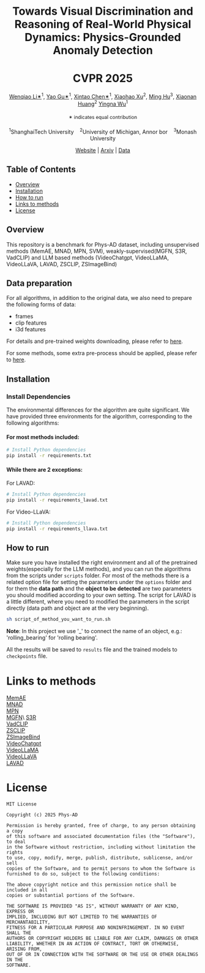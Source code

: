 <div align="center">

# Towards Visual Discrimination and Reasoning of Real-World Physical Dynamics: Physics-Grounded Anomaly Detection
# CVPR 2025

<div align="center" margin-bottom="6em">
    <span class="author-block">
        <a href="" target="_blank">Wenqiao Li✶</a><sup>1</sup>,</span>
    <span class="author-block">
        <a href="" target="_blank">Yao Gu✶</a><sup>1</sup>,</span>
    <span class="author-block">
        <a href="" target="_blank">Xintao Chen✶</a><sup>1</sup>,</span>
    <span class="author-block">
        <a href="https://scholar.google.com/citations?hl=en&user=3Ifn2DoAAAAJ&view_op=list_works&sortby=pubdate" target="_blank">Xiaohao Xu</a><sup>2</sup>,</span>
    <span class="author-block">
        <a href="" target="_blank">Ming Hu</a><sup>3</sup>,</span>
    <span class="author-block">
        <a href="https://robotics.umich.edu/people/faculty/xiaonan-sean-huang/" target="_blank">Xiaonan Huang</a><sup>2</sup></span>
     <span class="author-block">
        <a href="" target="_blank">Yingna Wu</a><sup>1</sup></span>
    <br>
    <p style="font-size: 0.9em; padding: 0.5em 0;">✶ indicates equal contribution</p>
    <span class="author-block">
        <sup>1</sup>ShanghaiTech University &nbsp&nbsp 
        <sup>2</sup>University of Michigan, Annor bor &nbsp&nbsp 
        <sup>3</sup>Monash University
    </span>

[Website]() | [Arxiv]() | [Data]()
</div>
</div>


## Table of Contents

- [Overview](#overview)
- [Installation](#installation)
- [How to run](#how-to-run)
- [Links to methods](#links-to-methods)
- [License](#license)

## Overview

This repository is a benchmark for Phys-AD dataset, including unsupervised methods (MemAE, MNAD, MPN, SVM),  weakly-supervised(MGFN, S3R, VadCLIP) and LLM based methods (VideoChatgpt, VideoLLaMA, VideoLLaVA, LAVAD, ZSCLIP, ZSImageBind)


## Data preparation

For all algorithms, in addition to the original data, we also need to prepare the following forms of data:
- frames
- clip features
- i3d features
 
For details and pre-trained weights downloading, please refer to [here](./dataset/Readme.md).

For some methods, some extra pre-process should be applied, please refer to [here](./src/Readme.md).

## Installation

### Install Dependencies

The environmental differences for the algorithm are quite significant. We have provided three environments for the algorithm, corresponding to the following algorithms:



#### For most methods included:
```bash
# Install Python dependencies
pip install -r requirements.txt
```
#### While there are 2 exceptions:  
For LAVAD:
```bash
# Install Python dependencies
pip install -r requirements_lavad.txt
```

For Video-LLaVA:
```bash
# Install Python dependencies
pip install -r requirements_llava.txt
```


## How to run
Make sure you have installed the right environment and all of the pretrained weights(especially for the LLM methods), and you can run the algorithms from the scripts under ```scripts``` folder.
For most of the methods there is a related option file for setting the parameters under the ```options``` folder and for them the **data path** and the **object to be detected** are two parameters you should modified according to your own setting. The script for LAVAD is a little different, where you need to modified the parameters in the script directly (data path and object are at the very beginning).

```bash
sh script_of_method_you_want_to_run.sh
```

**Note**: In this project we use '_' to connect the name of an object, e.g.: 'rolling_bearing' for 'rolling bearing'.

All the results will be saved to ```results``` file and the trained models to ```checkpoints``` file.


# Links to methods

[MemAE](https://github.com/donggong1/memae-anomaly-detection)\
[MNAD](https://github.com/cvlab-yonsei/MNAD)\
[MPN](https://github.com/ktr-hubrt/MPN)\
[MGFN](https://github.com/carolchenyx/MGFN.)\
[S3R](https://github.com/louisYen/S3R)\
[VadCLIP](https://github.com/nwpu-zxr/VadCLIP)\
[ZSCLIP](https://github.com/openai/CLIP)\
[ZSImageBind](https://github.com/facebookresearch/ImageBind)\
[VideoChatgpt](https://github.com/OpenGVLab/Ask-Anything)\
[VideoLLaMA](https://github.com/DAMO-NLP-SG/VideoLLaMA2)\
[VideoLLaVA](https://github.com/PKU-YuanGroup/Video-LLaVA)\
[LAVAD](https://github.com/lucazanella/lavad)


# License
```
MIT License

Copyright (c) 2025 Phys-AD

Permission is hereby granted, free of charge, to any person obtaining a copy
of this software and associated documentation files (the "Software"), to deal
in the Software without restriction, including without limitation the rights
to use, copy, modify, merge, publish, distribute, sublicense, and/or sell
copies of the Software, and to permit persons to whom the Software is
furnished to do so, subject to the following conditions:

The above copyright notice and this permission notice shall be included in all
copies or substantial portions of the Software.

THE SOFTWARE IS PROVIDED "AS IS", WITHOUT WARRANTY OF ANY KIND, EXPRESS OR
IMPLIED, INCLUDING BUT NOT LIMITED TO THE WARRANTIES OF MERCHANTABILITY,
FITNESS FOR A PARTICULAR PURPOSE AND NONINFRINGEMENT. IN NO EVENT SHALL THE
AUTHORS OR COPYRIGHT HOLDERS BE LIABLE FOR ANY CLAIM, DAMAGES OR OTHER
LIABILITY, WHETHER IN AN ACTION OF CONTRACT, TORT OR OTHERWISE, ARISING FROM,
OUT OF OR IN CONNECTION WITH THE SOFTWARE OR THE USE OR OTHER DEALINGS IN THE
SOFTWARE.
```
